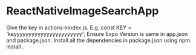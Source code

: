 # ReactNativeImageSearchApp
Give the key in actions->index.js. E.g.:const KEY = 'keyyyyyyyyyyyyyyyyyyyyyyy';
Ensure Expo Version is same in app.json and package.json.
Install all the dependencies in package.json using npm install <packagename>.

